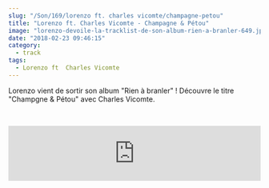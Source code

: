 ```yaml
--- 
slug: "/Son/169/lorenzo ft. charles vicomte/champagne-petou"
title: "Lorenzo ft. Charles Vicomte - Champagne & Pétou"
image: "lorenzo-devoile-la-tracklist-de-son-album-rien-a-branler-649.jpg"
date: "2018-02-23 09:46:15"
category:
  - track
tags:
  - Lorenzo ft  Charles Vicomte
---
```

<p>Lorenzo vient de sortir son album "Rien à branler" ! Découvre le titre "Champgne & Pétou" avec Charles Vicomte.</p><br/><p><iframe src="https://tools.applemusic.com/embed/v1/song/1347870310?country=fr" height="110px" width="100%" frameborder="0"></iframe></p>